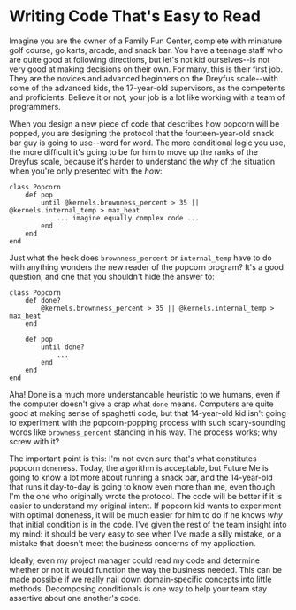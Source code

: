 # Writing Code That's Easy to Read

Imagine you are the owner of a Family Fun Center, complete with miniature golf course, go karts, arcade, and snack bar. You have a teenage staff who are quite good at following directions, but let's not kid ourselves--is not very good at making decisions on their own. For many, this is their first job. They are the novices and advanced beginners on the Dreyfus scale--with some of the advanced kids, the 17-year-old supervisors, as the competents and proficients. Believe it or not, your job is a lot like working with a team of programmers. 

When you design a new piece of code that describes how popcorn will be popped, you are designing the protocol that the fourteen-year-old snack bar guy is going to use--word for word. The more conditional logic you  use, the more difficult it's going to be for him to move up the ranks of the Dreyfus scale, because it's harder to understand the _why_ of the situation when you're only presented with the _how_:

	class Popcorn
		def pop
			until @kernels.brownness_percent > 35 || @kernels.internal_temp > max_heat
				... imagine equally complex code ...
			end
		end
	end
	
Just what the heck does `brownness_percent` or `internal_temp` have to do with anything wonders the new reader of the popcorn program? It's a good question, and one that you shouldn't hide the answer to:

	class Popcorn
		def done?
			@kernels.brownness_percent > 35 || @kernels.internal_temp > max_heat
		end
		
		def pop
			until done?
				...
			end
		end
	end
	
Aha! Done is a much more understandable heuristic to we humans, even if the computer doesn't give a crap what `done` means. Computers are quite good at making sense of spaghetti code, but that 14-year-old kid isn't going to experiment with the popcorn-popping process with such scary-sounding words like `browness_percent` standing in his way. The process works; why screw with it?

The important point is this: I'm not even sure that's what constitutes popcorn `done`ness. Today, the algorithm is acceptable, but Future Me is going to know a lot more about running a snack bar, and the 14-year-old that runs it day-to-day is going to know even more than me, even though I'm the one who originally wrote the protocol. The code will be better if it is easier to understand my original intent. If popcorn kid wants to experiment with optimal doneness, it will be much easier for him to do if he knows _why_ that initial condition is in the code. I've given the rest of the team insight into my mind: it should be very easy to see when I've made a silly mistake, or a mistake that doesn't meet the business concerns of my application.

Ideally, even my project manager could read my code and determine whether or not it would function the way the business needed. This can be made possible if we really nail down domain-specific concepts into little methods. Decomposing conditionals is one way to help your team stay assertive about one another's code. 
			
